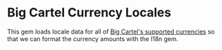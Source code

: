 # Big Cartel Currency Locales

This gem loads locale data for all of [Big Cartel's supported currencies](http://help.bigcartel.com/customer/portal/articles/772222#currency) so that we can format the currency amounts with the I18n gem.
